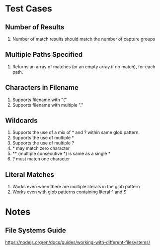 # Test Cases

## Number of Results
1. Number of match results should match the number of capture groups

## Multiple Paths Specified
1. Returns an array of matches (or an empty array if no match), for each path.

## Characters in Filename
1. Supports filename with "("
2. Supports filename with multiple "."

## Wildcards
1. Supports the use of a mix of * and ? within same glob pattern.
2. Supports the use of multiple *
3. Supports the use of multiple ?
4. \* may match zero character
5. ** (multiple consecutive *) is same as a single *
6. ? must match one character

## Literal Matches
1. Works even when there are multiple literals in the glob pattern
2. Works even with glob patterns containing literal ^ and $


# Notes

## File Systems Guide
https://nodejs.org/en/docs/guides/working-with-different-filesystems/
